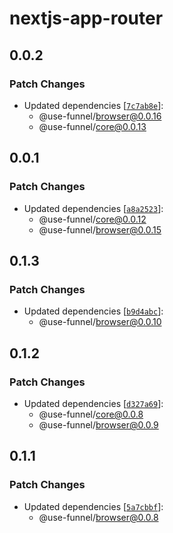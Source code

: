 # nextjs-app-router

## 0.0.2

### Patch Changes

- Updated dependencies [[`7c7ab8e`](https://github.com/toss/use-funnel/commit/7c7ab8eda0982f4b9297e7683a1858b0525c253b)]:
  - @use-funnel/browser@0.0.16
  - @use-funnel/core@0.0.13

## 0.0.1

### Patch Changes

- Updated dependencies [[`a8a2523`](https://github.com/toss/use-funnel/commit/a8a252344ff74c2dc2149b7e546ff6cdb1797862)]:
  - @use-funnel/core@0.0.12
  - @use-funnel/browser@0.0.15

## 0.1.3

### Patch Changes

- Updated dependencies [[`b9d4abc`](https://github.com/toss/use-funnel/commit/b9d4abc59a3cabdf29e1004c09780e284beafc2b)]:
  - @use-funnel/browser@0.0.10

## 0.1.2

### Patch Changes

- Updated dependencies [[`d327a69`](https://github.com/toss/use-funnel/commit/d327a6959687309591859a80b05524a8ca714a80)]:
  - @use-funnel/core@0.0.8
  - @use-funnel/browser@0.0.9

## 0.1.1

### Patch Changes

- Updated dependencies [[`5a7cbbf`](https://github.com/toss/use-funnel/commit/5a7cbbff6c06eb66bf26e7a6ccbe2acc664f4f37)]:
  - @use-funnel/browser@0.0.8
